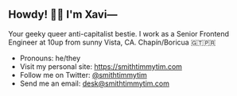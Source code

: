 ## Howdy! 🖖🏽 I'm Xavi— 

Your geeky queer anti-capitalist bestie. I work as a Senior Frontend Engineer at 10up from sunny Vista, CA. Chapín/Boricua 🇬🇹🇵🇷

- Pronouns: he/they
- Visit my personal site: https://smithtimmytim.com
- Follow me on Twitter: [@smithtimmytim](https://twitter.com/smithtimmytim)
- Send me an email: <desk@smithtimmytim.com>
